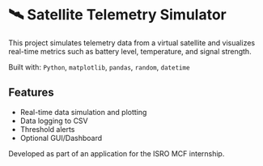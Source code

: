 # 🛰️ Satellite Telemetry Simulator

This project simulates telemetry data from a virtual satellite and visualizes real-time metrics such as battery level, temperature, and signal strength.

Built with: `Python`, `matplotlib`, `pandas`, `random`, `datetime`

## Features
- Real-time data simulation and plotting
- Data logging to CSV
- Threshold alerts
- Optional GUI/Dashboard

Developed as part of an application for the ISRO MCF internship.
